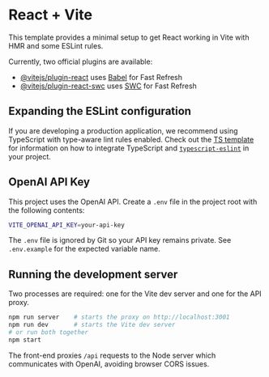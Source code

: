 # React + Vite

This template provides a minimal setup to get React working in Vite with HMR and some ESLint rules.

Currently, two official plugins are available:

- [@vitejs/plugin-react](https://github.com/vitejs/vite-plugin-react/blob/main/packages/plugin-react) uses [Babel](https://babeljs.io/) for Fast Refresh
- [@vitejs/plugin-react-swc](https://github.com/vitejs/vite-plugin-react/blob/main/packages/plugin-react-swc) uses [SWC](https://swc.rs/) for Fast Refresh

## Expanding the ESLint configuration

If you are developing a production application, we recommend using TypeScript with type-aware lint rules enabled. Check out the [TS template](https://github.com/vitejs/vite/tree/main/packages/create-vite/template-react-ts) for information on how to integrate TypeScript and [`typescript-eslint`](https://typescript-eslint.io) in your project.

## OpenAI API Key

This project uses the OpenAI API. Create a `.env` file in the project root with the following contents:

```bash
VITE_OPENAI_API_KEY=your-api-key
```

The `.env` file is ignored by Git so your API key remains private. See `.env.example` for the expected variable name.

## Running the development server

Two processes are required: one for the Vite dev server and one for the API proxy.

```bash
npm run server    # starts the proxy on http://localhost:3001
npm run dev       # starts the Vite dev server
# or run both together
npm start
```

The front-end proxies `/api` requests to the Node server which communicates with OpenAI, avoiding browser CORS issues.
